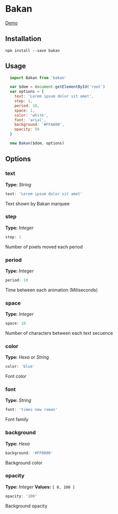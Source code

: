 # Bakan

[Demo](http://bakan.96.lt/)

## Installation

`npm install --save bakan`

## Usage
``` js
  import Bakan from 'bakan'

  var $dom = document.getElementById('root')
  var options = {
    text: 'Lorem ipsum dolor sit amet',
    step: 1,
    period: 10,
    space: 1,
    color: 'white',
    font: 'arial',
    background: '#FFAA00',
    opacity: 50
  }

  new Bakan($dom, options)
```

## Options

### text

**Type:** _String_

``` js
text: 'Lorem ipsum dolor sit amet'
```

Text shown by Bakan marquee

### step

**Type:** _Integer_

``` js
step: 1
```

Number of pixels moved each period

### period

**Type:** _Integer_

``` js
period: 10
```

Time between each animation (Miliseconds)

### space

**Type:** _Integer_

``` js
space: 10
```

Number of characters between each text secuence

### color

**Type:** _Hexa_ or _String_

``` js
color: 'blue'
```

Font color

### font

**Type:** _String_

``` js
font: 'times new roman'
```

Font family

### background

**Type:** _Hexa_

``` js
background: '#FF0000'
```

Background color

### opacity

**Type:** _Integer_
**Values:** `[ 0, 100 ]`

``` js
opacity: '100'
```

Background opacity
